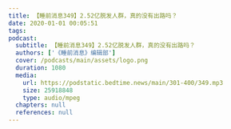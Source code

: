 ```yaml
---
title: 【睡前消息349】2.52亿脱发人群，真的没有出路吗？
date: 2020-01-01 00:05:51
tags:
podcast:
  subtitle: 【睡前消息349】2.52亿脱发人群，真的没有出路吗？
  authors: ['《睡前消息》编辑部']
  cover: /podcasts/main/assets/logo.png
  duration: 1080
  media:
    url: https://podstatic.bedtime.news/main/301-400/349.mp3
    size: 25918848
    type: audio/mpeg
  chapters: null
  references: null
---
```

